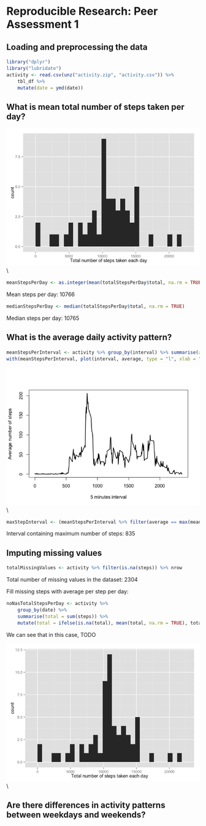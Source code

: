 # Reproducible Research: Peer Assessment 1


## Loading and preprocessing the data

```r
library("dplyr")
library("lubridate")
activity <- read.csv(unz("activity.zip", "activity.csv")) %>% 
    tbl_df %>% 
    mutate(date = ymd(date))
```


## What is mean total number of steps taken per day?
![](PA1_template_files/figure-html/unnamed-chunk-2-1.png)\


```r
meanStepsPerDay <- as.integer(mean(totalStepsPerDay$total, na.rm = TRUE))
```

Mean steps per day: 10766


```r
medianStepsPerDay <- median(totalStepsPerDay$total, na.rm = TRUE)
```
Median steps per day: 10765


## What is the average daily activity pattern?

```r
meanStepsPerInterval <- activity %>% group_by(interval) %>% summarise(average = mean(steps, na.rm = TRUE)) 
with(meanStepsPerInterval, plot(interval, average, type = "l", xlab = "5 minutes interval", ylab = "Average number of steps", lwd = 2))
```

![](PA1_template_files/figure-html/unnamed-chunk-5-1.png)\


```r
maxStepInterval <- (meanStepsPerInterval %>% filter(average == max(meanStepsPerInterval$average)))$interval
```

Interval containing maximum number of steps: 835


## Imputing missing values

```r
totalMissingValues <- activity %>% filter(is.na(steps)) %>% nrow
```

Total number of missing values in the dataset: 2304



Fill missing steps with average per step per day:

```r
noNasTotalStepsPerDay <- activity %>% 
    group_by(date) %>% 
    summarise(total = sum(steps)) %>%
    mutate(total = ifelse(is.na(total), mean(total, na.rm = TRUE), total))
```


We can see that in this case, TODO

![](PA1_template_files/figure-html/unnamed-chunk-9-1.png)\



## Are there differences in activity patterns between weekdays and weekends?
